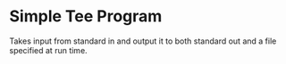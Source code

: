 Simple Tee Program
================================
Takes input from standard in and output it to both standard out and a file specified at run time.